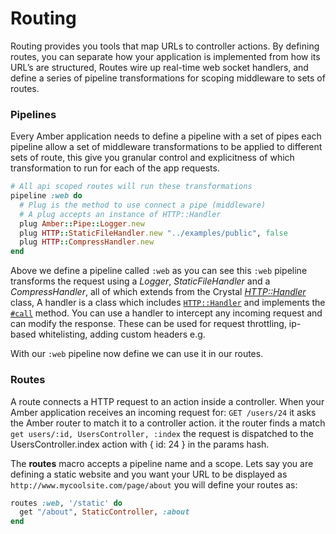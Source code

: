 # Routing

Routing provides you tools that map URLs to controller actions. By defining routes, you can separate how your application is implemented from how its URL’s are structured, Routes wire up real-time web socket handlers, and define a series of pipeline transformations for scoping middleware to sets of routes.

### Pipelines

Every Amber application needs to define a pipeline with a set of pipes each pipeline allow a set of middleware transformations to be applied to different sets of route, this give you granular control and explicitness of which transformation to run for each of the app requests.

```ruby
# All api scoped routes will run these transformations
pipeline :web do
  # Plug is the method to use connect a pipe (middleware)
  # A plug accepts an instance of HTTP::Handler
  plug Amber::Pipe::Logger.new
  plug HTTP::StaticFileHandler.new "../examples/public", false
  plug HTTP::CompressHandler.new
end
```

Above we define a pipeline called `:web` as you can see this `:web` pipeline transforms the request using a _Logger_, _StaticFileHandler_ and a _CompressHandler_, all of which extends from the Crystal [_HTTP::Handler_](https://crystal-lang.org/api/0.22.0/HTTP/Handler.html) class, A handler is a class which includes [`HTTP::Handler`](https://crystal-lang.org/api/0.22.0/HTTP/Handler.html) and implements the [`#call`](https://crystal-lang.org/api/0.22.0/HTTP/Handler.html#call%28context%3AHTTP%3A%3AServer%3A%3AContext%29-instance-method) method. You can use a handler to intercept any incoming request and can modify the response. These can be used for request throttling, ip-based whitelisting, adding custom headers e.g.

With our `:web` pipeline now define we can use it in our routes.

### Routes

A route connects a HTTP request to an action inside a controller. When your Amber application receives an incoming request for:  `GET /users/24` it asks the Amber router to match it to a controller action. it the router finds a match `get users/:id, UsersController, :index` the request is dispatched to the UsersController.index action with { id: 24 } in the params hash.

The **routes** macro accepts a pipeline name and a scope. Lets say you are defining a static website and you want your URL to be displayed as `http://www.mycoolsite.com/page/about` you will define your routes as:

```ruby
routes :web, '/static' do
  get "/about", StaticController, :about
end
```



